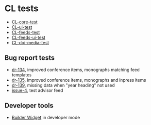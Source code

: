 

# CL tests

+ [CL-core-test](CL-core-test.html)
+ [CL-ui-test](CL-ui-test.html)
+ [CL-feeds-test](CL-feeds-test.html)
+ [CL-feeds-ui-test](CL-feeds-ui-test.html)
+ [CL-doi-media-test](CL-doi-media-test.html)

## Bug report tests

+ [dr-134](dr-134-test.html), improved conference items, monographs matching feed templates
+ [dr-135](dr-135-test.html), improved conference items, monographs and inpress items
+ [dr-139](dr-139-test.html), missing data when "year heading" not used
+ [issue-4](issue-4-test.html), test advisor feed

## Developer tools

+ [Builder Widget](builder-widget-dev.html) in developer mode
